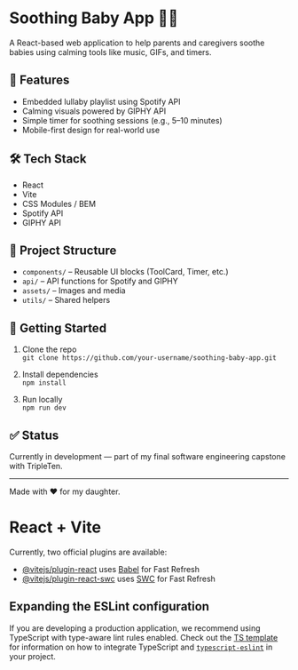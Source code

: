 # Soothing Baby App 👶🎵

A React-based web application to help parents and caregivers soothe babies using calming tools like music, GIFs, and timers.

## 🌟 Features
- Embedded lullaby playlist using Spotify API
- Calming visuals powered by GIPHY API
- Simple timer for soothing sessions (e.g., 5–10 minutes)
- Mobile-first design for real-world use

## 🛠️ Tech Stack
- React
- Vite
- CSS Modules / BEM
- Spotify API
- GIPHY API

## 📁 Project Structure
- `components/` – Reusable UI blocks (ToolCard, Timer, etc.)
- `api/` – API functions for Spotify and GIPHY
- `assets/` – Images and media
- `utils/` – Shared helpers

## 🚀 Getting Started

1. Clone the repo  
   `git clone https://github.com/your-username/soothing-baby-app.git`

2. Install dependencies  
   `npm install`

3. Run locally  
   `npm run dev`

## ✅ Status
Currently in development — part of my final software engineering capstone with TripleTen.

---

Made with ❤️ for my daughter.


# React + Vite


Currently, two official plugins are available:

- [@vitejs/plugin-react](https://github.com/vitejs/vite-plugin-react/blob/main/packages/plugin-react) uses [Babel](https://babeljs.io/) for Fast Refresh
- [@vitejs/plugin-react-swc](https://github.com/vitejs/vite-plugin-react/blob/main/packages/plugin-react-swc) uses [SWC](https://swc.rs/) for Fast Refresh

## Expanding the ESLint configuration

If you are developing a production application, we recommend using TypeScript with type-aware lint rules enabled. Check out the [TS template](https://github.com/vitejs/vite/tree/main/packages/create-vite/template-react-ts) for information on how to integrate TypeScript and [`typescript-eslint`](https://typescript-eslint.io) in your project.
